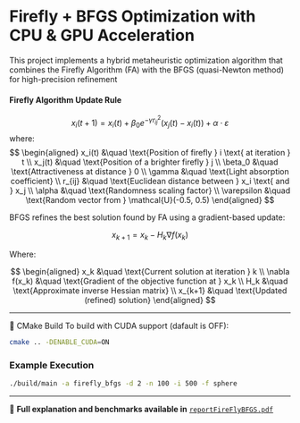 # Firefly + BFGS Optimization with CPU & GPU Acceleration

This project implements a hybrid metaheuristic optimization algorithm that combines the Firefly Algorithm (FA) with the BFGS (quasi-Newton method) for high-precision refinement

#### Firefly Algorithm Update Rule

$$
x_i(t+1) = x_i(t) + \beta_0 e^{-\gamma r_{ij}^2} (x_j(t) - x_i(t)) + \alpha \cdot \varepsilon
$$
where: 
$$
\begin{aligned}
x_i(t) &\quad \text{Position of firefly } i \text{ at iteration } t \\
x_j(t) &\quad \text{Position of a brighter firefly } j \\
\beta_0 &\quad \text{Attractiveness at distance } 0 \\
\gamma &\quad \text{Light absorption coefficient} \\
r_{ij} &\quad \text{Euclidean distance between } x_i \text{ and } x_j \\
\alpha &\quad \text{Randomness scaling factor} \\
\varepsilon &\quad \text{Random vector from } \mathcal{U}(-0.5, 0.5)
\end{aligned}
$$

BFGS refines the best solution found by FA using a gradient-based update:

$$
x_{k+1} = x_k - H_k \nabla f(x_k)
$$

Where:

$$
\begin{aligned}
x_k &\quad \text{Current solution at iteration } k \\
\nabla f(x_k) &\quad \text{Gradient of the objective function at } x_k \\
H_k &\quad \text{Approximate inverse Hessian matrix} \\
x_{k+1} &\quad \text{Updated (refined) solution}
\end{aligned}
$$

---


🔧 CMake Build
To build with CUDA support (dafault is OFF):
```bash
cmake .. -DENABLE_CUDA=ON
```

### Example Execution
```bash
./build/main -a firefly_bfgs -d 2 -n 100 -i 500 -f sphere
```
---
📄 **Full explanation and benchmarks available in** [`reportFireFlyBFGS.pdf`](https://github.com/AMSC-24-25/02-swarm-02-swarm/blob/main/doc/reportFireFlyBFGS.pdf)


